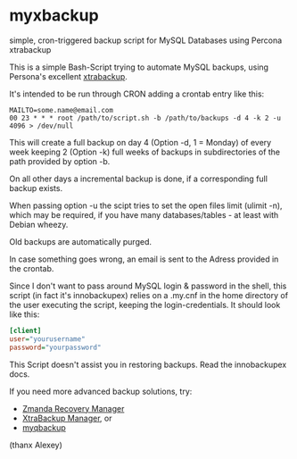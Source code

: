 myxbackup
=========

simple, cron-triggered backup script for MySQL Databases using Percona xtrabackup

This is a simple Bash-Script trying to automate MySQL backups, using Persona's 
excellent [xtrabackup](http://www.percona.com/doc/percona-xtrabackup/2.1/).

It's intended to be run through CRON adding a crontab entry like this:

```
MAILTO=some.name@email.com
00 23 * * * root /path/to/script.sh -b /path/to/backups -d 4 -k 2 -u 4096 > /dev/null
```

This will create a full backup on day 4 (Option -d, 1 = Monday) of every week 
keeping 2 (Option -k) full weeks of backups in subdirectories of the path provided 
by option -b.

On all other days a incremental backup is done, if a corresponding full backup exists.

When passing option -u the scipt tries to set the open files limit (ulimit -n),
which may be required, if you have many databases/tables - at least with Debian wheezy.

Old backups are automatically purged. 

In case something goes wrong, an email is sent to the Adress provided in the crontab.

Since I don't want to pass around MySQL login & password in the shell, this script 
(in fact it's innobackupex) relies on a .my.cnf in the home directory of the user 
executing the script, keeping the login-credentials.
It should look like this:

```INI
[client]
user="yourusername"
password="yourpassword"
```

This Script doesn't assist you in restoring backups. Read the innobackupex docs.

If you need more advanced backup solutions, try:

- [Zmanda Recovery Manager](http://www.zmanda.com/backup-mysql.html)
- [XtraBackup Manager](https://code.google.com/p/xtrabackup-manager/), or
- [myqbackup](https://github.com/ihanick/myqbackup)

(thanx Alexey)